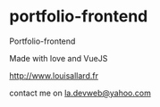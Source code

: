 # portfolio-frontend
Portfolio-frontend

Made with love and VueJS

http://www.louisallard.fr

contact me on la.devweb@yahoo.com


